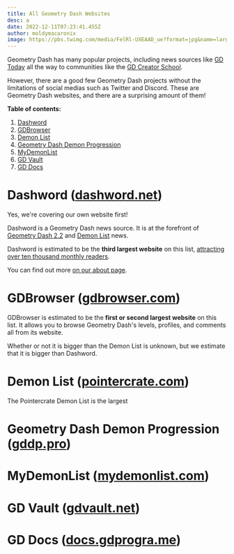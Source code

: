 ```yaml
---
title: All Geometry Dash Websites
desc: a
date: 2022-12-11T07:23:41.455Z
author: moldymacaronix
image: https://pbs.twimg.com/media/FelRl-UXEAAD_ue?format=jpg&name=large
---
```

Geometry Dash has many popular projects, including news sources like [GD Today](https://twitter.com/today_gd) all the way to communities like the [GD Creator School](/authors/gdcs/).

However, there are a good few Geometry Dash projects without the limitations of social medias such as Twitter and Discord. These are Geometry Dash websites, and there are a surprising amount of them!

**Table of contents:**

1. [Dashword]()
2. [GDBrowser]()
3. [Demon List]()
4. [Geometry Dash Demon Progression]()
5. [MyDemonList]()
6. [GD Vault]()
7. [GD Docs]()


# Dashword ([dashword.net](/))

Yes, we're covering our own website first!

Dashword i﻿s a Geometry Dash news source. It is at the forefront of [Geometry Dash 2.2](/categories/2.2/) and [Demon List](/categories/demonlist/) news.

Dashword is estimated to be the **third largest website** on this list, [attracting over ten thousand monthly readers](https://www.dashword.net/posts/dashword-surpasses-10-000-monthly-readers/).

You can find out more [on our about page](/about/).

# GDBrowser ([gdbrowser.com](https://gdbrowser.com/))

G﻿DBrowser is estimated to be the **first or second largest website** on this list. It allows you to browse Geometry Dash's levels, profiles, and comments all from its website.

Whether or not it is bigger than the Demon List is unknown, but we estimate that it is bigger than Dashword.

# Demon List ([pointercrate.com](https://pointercrate.com/))

The Pointercrate Demon List is the largest

# Geometry Dash Demon Progression ([gddp.pro](https://gddp.pro/))

# MyDemonList ([mydemonlist.com](https://mydemonlist.com/))

# GD Vault ([gdvault.net](http://vault.niffy.ml/))

# GD Docs ([docs.gdprogra.me](https://docs.gdprogra.me/#/))